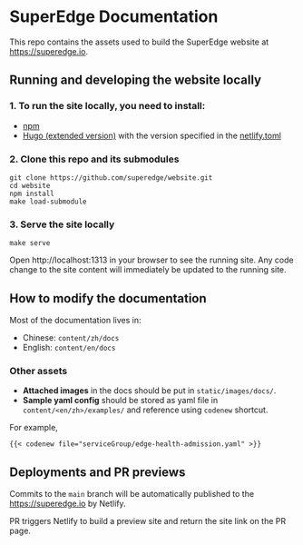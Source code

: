 # SuperEdge Documentation

This repo contains the assets used to build the SuperEdge website at https://superedge.io.

## Running and developing the website locally

### 1. To run the site locally, you need to install:

* [npm](https://www.npmjs.com/get-npm)
* [Hugo (extended version)](https://gohugo.io/getting-started/installing) with the version specified in the [netlify.toml](netlify.toml)


### 2. Clone this repo and its submodules
```console
git clone https://github.com/superedge/website.git
cd website
npm install
make load-submodule
```

### 3. Serve the site locally
```console
make serve
```
Open http://localhost:1313 in your browser to see the running site. Any code change to the site content will immediately be updated to the running site.

## How to modify the documentation

Most of the documentation lives in:
* Chinese: `content/zh/docs`
* English: `content/en/docs`

### Other assets
* **Attached images** in the docs should be put in `static/images/docs/`.
* **Sample yaml config** should be stored as yaml file in `content/<en/zh>/examples/` and reference using `codenew` shortcut.

For example,
```
{{< codenew file="serviceGroup/edge-health-admission.yaml" >}}
```

## Deployments and PR previews

Commits to the `main` branch will be automatically published to the https://superedge.io by Netlify.

PR triggers Netlify to build a preview site and return the site link on the PR page.
